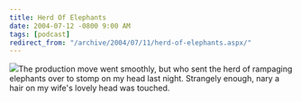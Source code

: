 ```yaml
---
title: Herd Of Elephants
date: 2004-07-12 -0800 9:00 AM
tags: [podcast]
redirect_from: "/archive/2004/07/11/herd-of-elephants.aspx/"
---
```


![](/images/elephants.jpg)The production move went smoothly, but who
sent the herd of rampaging elephants over to stomp on my head last
night. Strangely enough, nary a hair on my wife's lovely head was
touched.


